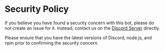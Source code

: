 # Security Policy

If you believe you have found a security concern with this bot, please do not create an issue for it. Instead, contact us on the [Discord Server](https://discord.gg/BqRZ85t) directly.

Please ensure that you have the latest versions of Discord, node.js, and npm prior to confirming the security concern.
